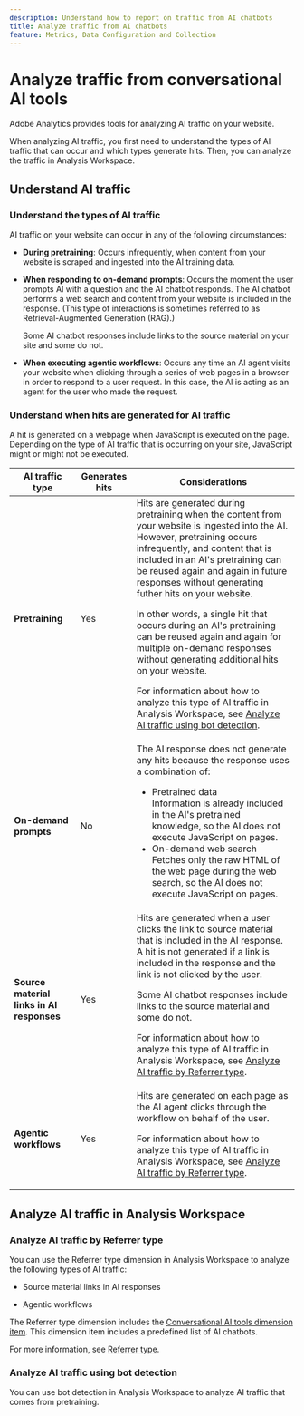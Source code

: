 ```yaml
---
description: Understand how to report on traffic from AI chatbots
title: Analyze traffic from AI chatbots
feature: Metrics, Data Configuration and Collection
---
```

# Analyze traffic from conversational AI tools

Adobe Analytics provides tools for analyzing AI traffic on your website.

When analyzing AI traffic, you first need to understand the types of AI traffic that can occur and which types generate hits. Then, you can analyze the traffic in Analysis Workspace.

## Understand AI traffic

### Understand the types of AI traffic

AI traffic on your website can occur in any of the following circumstances:

* **During pretraining**: Occurs infrequently, when content from your website is scraped and ingested into the AI training data. 

* **When responding to on-demand prompts**: Occurs the moment the user prompts AI with a question and the AI chatbot responds. The AI chatbot performs a web search and content from your website is included in the response. (This type of interactions is sometimes referred to as Retrieval-Augmented Generation (RAG).)

  Some AI chatbot responses include links to the source material on your site and some do not. 

* **When executing agentic workflows**: Occurs any time an AI agent visits your website when clicking through a series of web pages in a browser in order to respond to a user request. In this case, the AI is acting as an agent for the user who made the request. 

### Understand when hits are generated for AI traffic

A hit is generated on a webpage when JavaScript is executed on the page. Depending on the type of AI traffic that is occurring on your site, JavaScript might or might not be executed.

| AI traffic type | Generates hits | Considerations |
|---------|----------|---------|
| **Pretraining** | Yes | Hits are generated during pretraining when the content from your website is ingested into the AI. However, pretraining occurs infrequently, and content that is included in an AI's pretraining can be reused again and again in future responses without generating futher hits on your website. <p>In other words, a single hit that occurs during an AI's pretraining can be reused again and again for multiple on-demand responses without generating additional hits on your website.</p><p>For information about how to analyze this type of AI traffic in Analysis Workspace, see [Analyze AI traffic using bot detection](#analyze-ai-traffic-using-bot-detection).</p> |
| **On-demand prompts** | No | The AI response does not generate any hits because the response uses a combination of:<ul><li>Pretrained data <br/>Information is already included in the AI's pretrained knowledge, so the AI does not execute JavaScript on pages.</li><li>On-demand web search <br/>Fetches only the raw HTML of the web page during the web search, so the AI does not execute JavaScript on pages.</li></ul> |
| **Source material links in AI responses** | Yes | Hits are generated when a user clicks the link to source material that is included in the AI response. A hit is not generated if a link is included in the response and the link is not clicked by the user. <p>Some AI chatbot responses include links to the source material and some do not. </p><p>For information about how to analyze this type of AI traffic in Analysis Workspace, see [Analyze AI traffic by Referrer type](#analyze-ai-traffic-by-referrer-type).</p> |
| **Agentic workflows** | Yes | Hits are generated on each page as the AI agent clicks through the workflow on behalf of the user. <p>For information about how to analyze this type of AI traffic in Analysis Workspace, see [Analyze AI traffic by Referrer type](#analyze-ai-traffic-by-referrer-type).</p> |

## Analyze AI traffic in Analysis Workspace

### Analyze AI traffic by Referrer type

You can use the Referrer type dimension in Analysis Workspace to analyze the following types of AI traffic:

* Source material links in AI responses

* Agentic workflows

The Referrer type dimension includes the [Conversational AI tools dimension item](/help/components/dimensions/referrer-type.md#conversational-ai-tools). This dimension item includes a predefined list of AI chatbots. 

For more information, see [Referrer type](/help/components/dimensions/referrer-type.md).

### Analyze AI traffic using bot detection

You can use bot detection in Analysis Workspace to analyze AI traffic that comes from pretraining.

